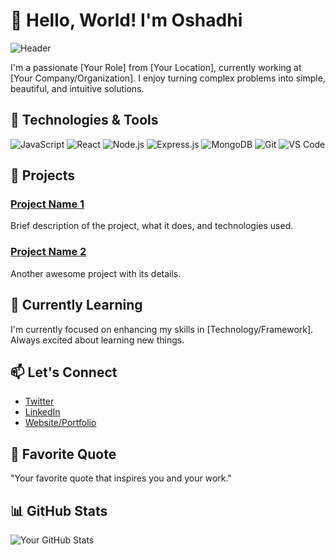 # 👋 Hello, World! I'm Oshadhi

![Header](https://drjplopes.com/media/BlogBanners/Hello-World_Banner.png)

I'm a passionate [Your Role] from [Your Location], currently working at [Your Company/Organization]. I enjoy turning complex problems into simple, beautiful, and intuitive solutions.

## 🔧 Technologies & Tools

![JavaScript](https://img.shields.io/badge/-JavaScript-F7DF1E?style=flat-square&logo=javascript&logoColor=black)
![React](https://img.shields.io/badge/-React-61DAFB?style=flat-square&logo=react&logoColor=white)
![Node.js](https://img.shields.io/badge/-Node.js-339933?style=flat-square&logo=node.js&logoColor=white)
![Express.js](https://img.shields.io/badge/-Express.js-000000?style=flat-square&logo=express&logoColor=white)
![MongoDB](https://img.shields.io/badge/-MongoDB-47A248?style=flat-square&logo=mongodb&logoColor=white)
![Git](https://img.shields.io/badge/-Git-F05032?style=flat-square&logo=git&logoColor=white)
![VS Code](https://img.shields.io/badge/-VS%20Code-007ACC?style=flat-square&logo=visual-studio-code&logoColor=white)

## 🚀 Projects

### [Project Name 1](https://github.com/yourusername/project1)
Brief description of the project, what it does, and technologies used.

### [Project Name 2](https://github.com/yourusername/project2)
Another awesome project with its details.

## 🌱 Currently Learning

I'm currently focused on enhancing my skills in [Technology/Framework]. Always excited about learning new things.

## 📫 Let's Connect

- [Twitter](https://twitter.com/your_twitter_handle)
- [LinkedIn](https://www.linkedin.com/in/yourlinkedin/)
- [Website/Portfolio](https://yourportfolio.com)

## 💬 Favorite Quote

"Your favorite quote that inspires you and your work."

## 📊 GitHub Stats

![Your GitHub Stats](https://github-readme-stats.vercel.app/api?username=yourusername&show_icons=true&count_private=true)

